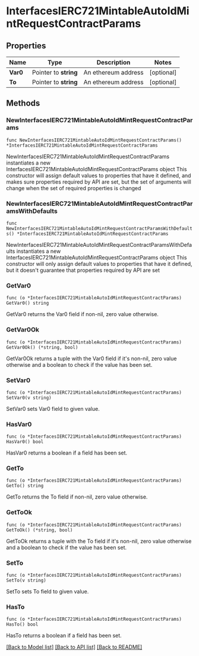 # InterfacesIERC721MintableAutoIdMintRequestContractParams

## Properties

Name | Type | Description | Notes
------------ | ------------- | ------------- | -------------
**Var0** | Pointer to **string** | An ethereum address | [optional] 
**To** | Pointer to **string** | An ethereum address | [optional] 

## Methods

### NewInterfacesIERC721MintableAutoIdMintRequestContractParams

`func NewInterfacesIERC721MintableAutoIdMintRequestContractParams() *InterfacesIERC721MintableAutoIdMintRequestContractParams`

NewInterfacesIERC721MintableAutoIdMintRequestContractParams instantiates a new InterfacesIERC721MintableAutoIdMintRequestContractParams object
This constructor will assign default values to properties that have it defined,
and makes sure properties required by API are set, but the set of arguments
will change when the set of required properties is changed

### NewInterfacesIERC721MintableAutoIdMintRequestContractParamsWithDefaults

`func NewInterfacesIERC721MintableAutoIdMintRequestContractParamsWithDefaults() *InterfacesIERC721MintableAutoIdMintRequestContractParams`

NewInterfacesIERC721MintableAutoIdMintRequestContractParamsWithDefaults instantiates a new InterfacesIERC721MintableAutoIdMintRequestContractParams object
This constructor will only assign default values to properties that have it defined,
but it doesn't guarantee that properties required by API are set

### GetVar0

`func (o *InterfacesIERC721MintableAutoIdMintRequestContractParams) GetVar0() string`

GetVar0 returns the Var0 field if non-nil, zero value otherwise.

### GetVar0Ok

`func (o *InterfacesIERC721MintableAutoIdMintRequestContractParams) GetVar0Ok() (*string, bool)`

GetVar0Ok returns a tuple with the Var0 field if it's non-nil, zero value otherwise
and a boolean to check if the value has been set.

### SetVar0

`func (o *InterfacesIERC721MintableAutoIdMintRequestContractParams) SetVar0(v string)`

SetVar0 sets Var0 field to given value.

### HasVar0

`func (o *InterfacesIERC721MintableAutoIdMintRequestContractParams) HasVar0() bool`

HasVar0 returns a boolean if a field has been set.

### GetTo

`func (o *InterfacesIERC721MintableAutoIdMintRequestContractParams) GetTo() string`

GetTo returns the To field if non-nil, zero value otherwise.

### GetToOk

`func (o *InterfacesIERC721MintableAutoIdMintRequestContractParams) GetToOk() (*string, bool)`

GetToOk returns a tuple with the To field if it's non-nil, zero value otherwise
and a boolean to check if the value has been set.

### SetTo

`func (o *InterfacesIERC721MintableAutoIdMintRequestContractParams) SetTo(v string)`

SetTo sets To field to given value.

### HasTo

`func (o *InterfacesIERC721MintableAutoIdMintRequestContractParams) HasTo() bool`

HasTo returns a boolean if a field has been set.


[[Back to Model list]](../README.md#documentation-for-models) [[Back to API list]](../README.md#documentation-for-api-endpoints) [[Back to README]](../README.md)


